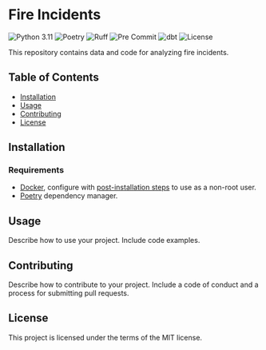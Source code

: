 # Fire Incidents

![Python 3.11](https://img.shields.io/badge/python-3.11-blue)
![Poetry](https://img.shields.io/endpoint?url=https://python-poetry.org/badge/v0.json)
![Ruff](https://img.shields.io/endpoint?url=https://raw.githubusercontent.com/charliermarsh/ruff/main/assets/badge/v1.json)
![Pre Commit](https://img.shields.io/badge/pre--commit-enabled-brightgreen?logo=pre-commit&logoColor=white)
![dbt](https://img.shields.io/badge/dbt-1.7.4-orange)
![License](https://img.shields.io/badge/license-MIT-blue)

This repository contains data and code for analyzing fire incidents.

## Table of Contents

- [Installation](#installation)
- [Usage](#usage)
- [Contributing](#contributing)
- [License](#license)

## Installation

### Requirements

- [Docker](https://www.docker.com/), configure with [post-installation steps](https://docs.docker.com/engine/install/linux-postinstall/) to use as a non-root user.
- [Poetry](https://python-poetry.org/) dependency manager.

## Usage

Describe how to use your project. Include code examples.

## Contributing

Describe how to contribute to your project. Include a code of conduct and a process for submitting pull requests.

## License

This project is licensed under the terms of the MIT license.